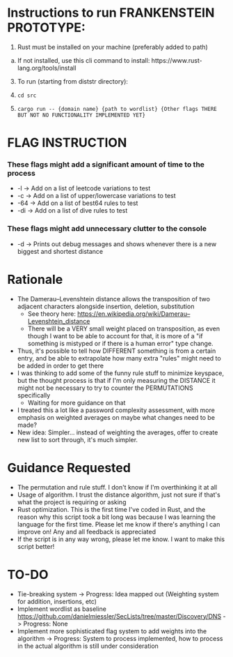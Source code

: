 # Instructions to run **FRANKENSTEIN PROTOTYPE**:

1. Rust must be installed on your machine (preferably added to path)
<ol type="a">
  <li>
      If not installed, use this cli command to install: https://www.rust-lang.org/tools/install
  </li>
</ol>
   
3. To run (starting from diststr directory):
4.     cd src
5.     cargo run -- {domain name} {path to wordlist} {Other flags THERE BUT NOT NO FUNCTIONALITY IMPLEMENTED YET}
# FLAG INSTRUCTION
### These flags might add a significant amount of time to the process
- -l -> Add on a list of leetcode variations to test
- -c -> Add on a list of upper/lowercase variations to test
- -64 -> Add on a list of best64 rules to test
- -di -> Add on a list of dive rules to test
### These flags might add unnecessary clutter to the console
- -d -> Prints out debug messages and shows whenever there is a new biggest and shortest distance
# Rationale
- The Damerau–Levenshtein distance allows the transposition of two adjacent characters alongside insertion, deletion, substitution
    - See theory here: https://en.wikipedia.org/wiki/Damerau–Levenshtein_distance
    - There will be a VERY small weight placed on transposition, as even though I want to be able to account for that, it is more of a "if something is mistyped or if there is a human error" type change.
- Thus, it's possible to tell how DIFFERENT something is from a certain entry, and be able to extrapolate how many extra "rules" might need to be added in order to get there
- I was thinking to add some of the funny rule stuff to minimize keyspace, but the thought process is that if I'm only measuring the DISTANCE it might not be necessary to try to counter the PERMUTATIONS specifically
    - Waiting for more guidance on that
- I treated this a lot like a password complexity assessment, with more emphasis on weighted averages on maybe what changes need to be made?
- New idea: Simpler... instead of weighting the averages, offer to create new list to sort through, it's much simpler. 

# Guidance Requested
- The permutation and rule stuff. I don't know if I'm overthinking it at all
- Usage of algorithm. I trust the distance algorithm, just not sure if that's what the project is requiring or asking
- Rust optimization. This is the first time I've coded in Rust, and the reason why this script took a bit long was because I was learning the language for the first time. Please let me know if there's anything I can improve on! Any and all feedback is appreciated
- If the script is in any way wrong, please let me know. I want to make this script better!

# TO-DO
- Tie-breaking system -> Progress: Idea mapped out (Weighting system for addition, insertions, etc)
- Implement wordlist as baseline https://github.com/danielmiessler/SecLists/tree/master/Discovery/DNS -> Progress: None
- Implement more sophisticated flag system to add weights into the algorithm -> Progress: System to process implemented, how to process in the actual algorithm is still under consideration